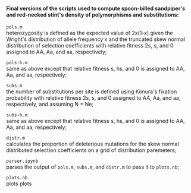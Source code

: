 #### Final versions of the scripts used to compute spoon-billed sandpiper's and red-necked stint's density of polymorphisms and substitutions:

`pols.m`\
heterozygosity is defined as the expected value of 2x(1-x) given the Wright's distribution of allele frequency x and the truncated skew normal distribution of selection coefficients with relative fitness 2s, s, and 0 assigned to AA, Aa, and aa, respectively;

`pols-h.m`\
same as above except that relative fitness s, hs, and 0 is assigned to AA, Aa, and aa, respectively;

`subs.m`\
the number of substitutions per site is defined using Kimura's fixation probability with relative fitness 2s, s, and 0 assigned to AA, Aa, and aa, respectively, and assuming N = Ne;

`subs-h.m`\
same as above except that relative fitness s, hs, and 0 is assigned to AA, Aa, and aa, respectively;

`distr.m`\
calculates the proportion of deleterious mutations for the skew normal distributed selection coefficients on a grid of distribution paremeters;

`parser.ipynb`\
parses the output of `pols.m`, `subs.m`, and `distr.m` to pass it to `plots.nb`;

`plots.nb`\
plots plots

